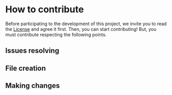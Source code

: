 # How to contribute
Before participating to the development of this project, we invite you to read the [License](LICENSE.md) and agree it first.
Then, you can start contributing! But, you must contribute respecting the following points.

## Issues resolving

## File creation

## Making changes
